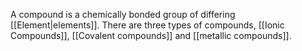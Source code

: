 A compound is a chemically bonded group of differing [[Element|elements]]. There are three types of compounds, [[Ionic Compounds]], [[Covalent compounds]] and [[metallic compounds]]. 